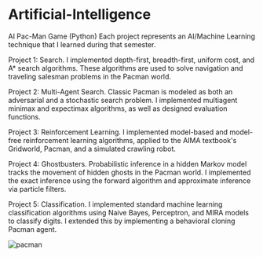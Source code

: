 # Artificial-Intelligence

AI Pac-Man Game (Python)
Each project represents an AI/Machine Learning technique that I learned during that semester.

Project 1: Search.
I implemented depth-first, breadth-first, uniform cost, and A* search algorithms. These algorithms are used to solve navigation and traveling salesman problems in the Pacman world.

Project 2: Multi-Agent Search.
Classic Pacman is modeled as both an adversarial and a stochastic search problem. I implemented multiagent minimax and expectimax algorithms, as well as designed evaluation functions.

Project 3: Reinforcement Learning. 
I implemented model-based and model-free reinforcement learning algorithms, applied to the AIMA textbook's Gridworld, Pacman, and a simulated crawling robot.

Project 4: Ghostbusters.
Probabilistic inference in a hidden Markov model tracks the movement of hidden ghosts in the Pacman world. I implemented the exact inference using the forward algorithm and approximate inference via particle filters.

Project 5: Classification.
I implemented standard machine learning classification algorithms using Naive Bayes, Perceptron, and MIRA models to classify digits. I extended this by implementing a behavioral cloning Pacman agent.

![pacman](https://user-images.githubusercontent.com/20921475/29050119-8e0cbfea-7be2-11e7-91d9-d6eb80ba618b.jpg)
